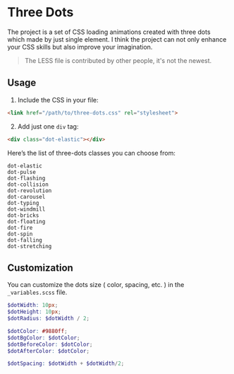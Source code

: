 # Three Dots

The project is a set of CSS loading animations created with three dots which made by just single element. I think the project can not only enhance your CSS skills but also improve your imagination.

> The LESS file is contributed by other people, it's not the newest.

## Usage

1. Include the CSS in your file:

```html
<link href="/path/to/three-dots.css" rel="stylesheet">
```

2. Add just one `div` tag:

```html
<div class="dot-elastic"></div>
```

Here’s the list of three-dots classes you can choose from:

```
dot-elastic
dot-pulse
dot-flashing
dot-collision
dot-revolution
dot-carousel
dot-typing
dot-windmill
dot-bricks
dot-floating
dot-fire
dot-spin
dot-falling
dot-stretching
```

## Customization

You can customize the dots size ( color, spacing, etc. ) in the `_variables.scss` file.

```scss
$dotWidth: 10px;
$dotHeight: 10px;
$dotRadius: $dotWidth / 2;

$dotColor: #9880ff;
$dotBgColor: $dotColor;
$dotBeforeColor: $dotColor;
$dotAfterColor: $dotColor;

$dotSpacing: $dotWidth + $dotWidth/2;
```